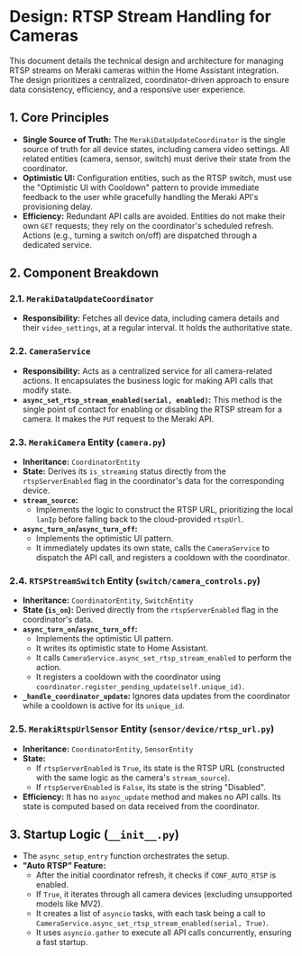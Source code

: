 # Design: RTSP Stream Handling for Cameras

This document details the technical design and architecture for managing RTSP streams on Meraki cameras within the Home Assistant integration. The design prioritizes a centralized, coordinator-driven approach to ensure data consistency, efficiency, and a responsive user experience.

## 1. Core Principles

- **Single Source of Truth:** The `MerakiDataUpdateCoordinator` is the single source of truth for all device states, including camera video settings. All related entities (camera, sensor, switch) must derive their state from the coordinator.
- **Optimistic UI:** Configuration entities, such as the RTSP switch, must use the "Optimistic UI with Cooldown" pattern to provide immediate feedback to the user while gracefully handling the Meraki API's provisioning delay.
- **Efficiency:** Redundant API calls are avoided. Entities do not make their own `GET` requests; they rely on the coordinator's scheduled refresh. Actions (e.g., turning a switch on/off) are dispatched through a dedicated service.

## 2. Component Breakdown

### 2.1. `MerakiDataUpdateCoordinator`
- **Responsibility:** Fetches all device data, including camera details and their `video_settings`, at a regular interval. It holds the authoritative state.

### 2.2. `CameraService`
- **Responsibility:** Acts as a centralized service for all camera-related actions. It encapsulates the business logic for making API calls that modify state.
- **`async_set_rtsp_stream_enabled(serial, enabled)`:** This method is the single point of contact for enabling or disabling the RTSP stream for a camera. It makes the `PUT` request to the Meraki API.

### 2.3. `MerakiCamera` Entity (`camera.py`)
- **Inheritance:** `CoordinatorEntity`
- **State:** Derives its `is_streaming` status directly from the `rtspServerEnabled` flag in the coordinator's data for the corresponding device.
- **`stream_source`:**
    - Implements the logic to construct the RTSP URL, prioritizing the local `lanIp` before falling back to the cloud-provided `rtspUrl`.
- **`async_turn_on`/`async_turn_off`:**
    - Implements the optimistic UI pattern.
    - It immediately updates its own state, calls the `CameraService` to dispatch the API call, and registers a cooldown with the coordinator.

### 2.4. `RTSPStreamSwitch` Entity (`switch/camera_controls.py`)
- **Inheritance:** `CoordinatorEntity`, `SwitchEntity`
- **State (`is_on`):** Derived directly from the `rtspServerEnabled` flag in the coordinator's data.
- **`async_turn_on`/`async_turn_off`:**
    - Implements the optimistic UI pattern.
    - It writes its optimistic state to Home Assistant.
    - It calls `CameraService.async_set_rtsp_stream_enabled` to perform the action.
    - It registers a cooldown with the coordinator using `coordinator.register_pending_update(self.unique_id)`.
- **`_handle_coordinator_update`:** Ignores data updates from the coordinator while a cooldown is active for its `unique_id`.

### 2.5. `MerakiRtspUrlSensor` Entity (`sensor/device/rtsp_url.py`)
- **Inheritance:** `CoordinatorEntity`, `SensorEntity`
- **State:**
    - If `rtspServerEnabled` is `True`, its state is the RTSP URL (constructed with the same logic as the camera's `stream_source`).
    - If `rtspServerEnabled` is `False`, its state is the string "Disabled".
- **Efficiency:** It has no `async_update` method and makes no API calls. Its state is computed based on data received from the coordinator.

## 3. Startup Logic (`__init__.py`)

- The `async_setup_entry` function orchestrates the setup.
- **"Auto RTSP" Feature:**
    - After the initial coordinator refresh, it checks if `CONF_AUTO_RTSP` is enabled.
    - If `True`, it iterates through all camera devices (excluding unsupported models like MV2).
    - It creates a list of `asyncio` tasks, with each task being a call to `CameraService.async_set_rtsp_stream_enabled(serial, True)`.
    - It uses `asyncio.gather` to execute all API calls concurrently, ensuring a fast startup.